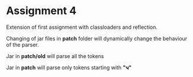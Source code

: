 # Assignment 4

Extension of first assignment with classloaders and reflection. 

Changing of jar files in **patch** folder will dynamically change the behaviour of the parser.

Jar in **patch/old** will parse all the tokens

Jar in **patch** will parse only tokens starting with **"ч"**
